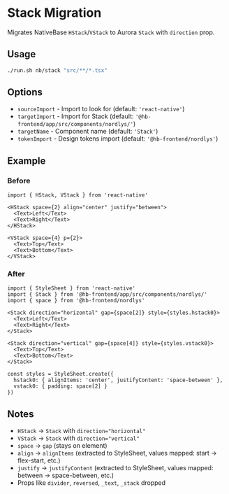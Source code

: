 # Stack Migration

Migrates NativeBase `HStack`/`VStack` to Aurora `Stack` with `direction` prop.

## Usage

```bash
./run.sh nb/stack "src/**/*.tsx"
```

## Options

- `sourceImport` - Import to look for (default: `'react-native'`)
- `targetImport` - Import for Stack (default: `'@hb-frontend/app/src/components/nordlys/'`)
- `targetName` - Component name (default: `'Stack'`)
- `tokenImport` - Design tokens import (default: `'@hb-frontend/nordlys'`)

## Example

### Before

```tsx
import { HStack, VStack } from 'react-native'

<HStack space={2} align="center" justify="between">
  <Text>Left</Text>
  <Text>Right</Text>
</HStack>

<VStack space={4} p={2}>
  <Text>Top</Text>
  <Text>Bottom</Text>
</VStack>
```

### After

```tsx
import { StyleSheet } from 'react-native'
import { Stack } from '@hb-frontend/app/src/components/nordlys/'
import { space } from '@hb-frontend/nordlys'

<Stack direction="horizontal" gap={space[2]} style={styles.hstack0}>
  <Text>Left</Text>
  <Text>Right</Text>
</Stack>

<Stack direction="vertical" gap={space[4]} style={styles.vstack0}>
  <Text>Top</Text>
  <Text>Bottom</Text>
</Stack>

const styles = StyleSheet.create({
  hstack0: { alignItems: 'center', justifyContent: 'space-between' },
  vstack0: { padding: space[2] }
})
```

## Notes

- `HStack` → `Stack` with `direction="horizontal"`
- `VStack` → `Stack` with `direction="vertical"`
- `space` → `gap` (stays on element)
- `align` → `alignItems` (extracted to StyleSheet, values mapped: start → flex-start, etc.)
- `justify` → `justifyContent` (extracted to StyleSheet, values mapped: between → space-between, etc.)
- Props like `divider`, `reversed`, `_text`, `_stack` dropped
